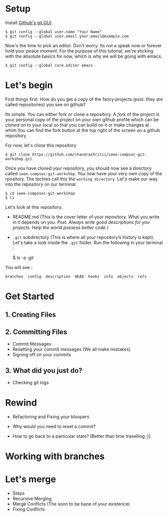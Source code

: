 # Setup
Install [Github's git GUI](https://help.github.com/articles/set-up-git/).

    $ git config --global user.name "Your Name"
    $ git config --global user.email your.email@example.com

Now's the time to pick an editor. Don't worry. Its not a speak now or forever hold your peace moment. For the purpose of this tutorial, we're sticking with the absolute basics for now, which is why we will be going with emacs.

    $ git config --global core.editor emacs


# Let's begin

First things first. How do you get a copy of the fancy projects (psst. they are called repositories) you see on github?

Its simple. You can either fork or clone a repository. A *fork* of the project is your personal copy of the project on your own github profile which can be *cloned* on to your local so that you can build on it or make changes at whim.You can find the fork button at the top right of the screen on a github repository

For now, let's clone this repository

    $ git clone https://github.com/chandrashritii/ieee-compsoc-git-workshop.git

Once you have cloned your repository, you should now see a directory
called `ieee-compsoc-git-workshop`. You now have your very own copy of the rpository. The techies call this the `working directory`. Let's make our way into the repository on our terminal.

    $ cd ieee-composoc-git-workshop
    $ ls


Let's look at this repository.

- README.md (This is the cover letter of your repository. What you write in it depends on you. *Psst. Always write good descriptions for you projects. Help the world possess better code.*)
- `.git` subdirectory (This is where all your repository’s history is kept). Let's take a look inside the `.git` folder. Run the following in your terminal :

    $ ls -a .git

You will see :

    branches  config  description  HEAD  hooks  info  objects  refs

# Get Started

## 1. Creating Files

## 2. Committing Files

- Commit Messages
- Resetting your commit messages (We all make mistakes)
- Signing off on your commits

## 3. What did you just do?

- Checking git logs


# Rewind

- Refactoring and Fixing your bloopers

- Why would you need to reset a commit?

- How to go back to a particular state? [Better than time travelling ;)]

# Working with branches

# Let's merge

- Steps
- Recursive Merging
- Merge Conflicts (The soon to be bane of your existence)
- Fixing Conflicts